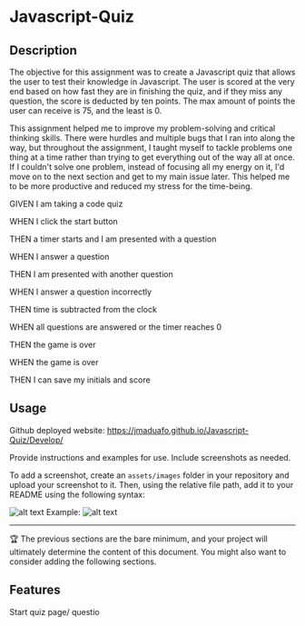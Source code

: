 # Javascript-Quiz

## Description

The objective for this assignment was to create a Javascript quiz that allows the user to test their knowledge in Javascript. The user is scored at the very end based on how fast they are in finishing the quiz, and if they miss any question, the score is deducted by ten points. The max amount of points the user can receive is 75, and the least is 0.

This assignment helped me to improve my problem-solving and critical thinking skills. There were hurdles and multiple bugs that I ran into along the way, but throughout the assignment, I taught myself to tackle problems one thing at a time rather than trying to get everything out of the way all at once. If I couldn't solve one problem, instead of focusing all my energy on it, I'd move on to the next section and get to my main issue later. This helped me to be more productive and reduced my stress for the time-being.

GIVEN I am taking a code quiz

WHEN I click the start button

THEN a timer starts and I am presented with a question

WHEN I answer a question

THEN I am presented with another question

WHEN I answer a question incorrectly

THEN time is subtracted from the clock

WHEN all questions are answered or the timer reaches 0

THEN the game is over

WHEN the game is over

THEN I can save my initials and score


## Usage

Github deployed website: 
https://jmaduafo.github.io/Javascript-Quiz/Develop/

Provide instructions and examples for use. Include screenshots as needed.

To add a screenshot, create an `assets/images` folder in your repository and upload your screenshot to it. Then, using the relative file path, add it to your README using the following syntax:

![alt text](assets/images/screenshot.png)
Example: 
![alt text](Develop/assets/images/horiseon-module1-screenshot-2.png)


---

🏆 The previous sections are the bare minimum, and your project will ultimately determine the content of this document. You might also want to consider adding the following sections.

## Features

Start quiz page/ questio
